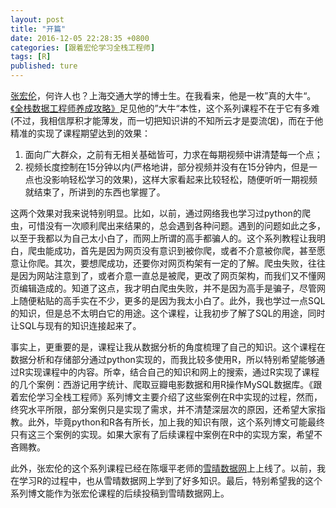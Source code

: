 ```yaml
---
layout: post
title: "开篇"
date: 2016-12-05 22:28:35 +0800
categories: [跟着宏伦学习全栈工程师]
tags: [R]
published: ture
---
```


[张宏伦](http://zhanghonglun.cn/blog/)，何许人也？上海交通大学的博士生。在我看来，他是一枚”真的大牛“。[《全栈数据工程师养成攻略》](http://zhanghonglun.cn/blog/project/%E5%85%A8%E6%A0%88%E6%95%B0%E6%8D%AE%E5%B7%A5%E7%A8%8B%E5%B8%88%E5%85%BB%E6%88%90%E6%94%BB%E7%95%A5/)足见他的”大牛“本性，这个系列课程不在于它有多难(不过，我相信厚积才能薄发，而一切把知识讲的不知所云才是耍流氓)，而在于他精准的实现了课程期望达到的效果：

1. 面向广大群众，之前有无相关基础皆可，力求在每期视频中讲清楚每一个点；
2. 视频长度控制在15分钟以内(严格地讲，部分视频并没有在15分钟内，但是一点也没影响轻松学习的效果)，这样大家看起来比较轻松，随便听听一期视频就结束了，所讲到的东西也掌握了。

这两个效果对我来说特别明显。比如，以前，通过网络我也学习过python的爬虫，可惜没有一次顺利爬出来结果的，总会遇到各种问题。遇到的问题如此之多，以至于我都以为自己太小白了，而网上所谓的高手都骗人的。这个系列教程让我明白，爬虫能成功，首先是因为网页没有意识到被你爬，或者不介意被你爬，甚至愿意让你爬。其次，要想爬成功，还要你对网页构架有一定的了解。爬虫失败，往往是因为网站注意到了，或者介意一直总是被爬，更改了网页架构，而我们又不懂网页编辑造成的。知道了这点，我才明白爬虫失败，并不是因为高手是骗子，尽管网上随便粘贴的高手实在不少，更多的是因为我太小白了。此外，我也学过一点SQL的知识，但是总不太明白它的用途。这个课程，让我初步了解了SQL的用途，同时让SQL与现有的知识连接起来了。

事实上，更重要的是，课程让我从数据分析的角度梳理了自己的知识。这个课程在数据分析和存储部分通过python实现的，而我比较多使用R，所以特别希望能够通过R实现课程中的内容。所幸，结合自己的知识和网上的搜索，通过R实现了课程的几个案例：西游记用字统计、爬取豆瓣电影数据和用R操作MySQL数据库。《跟着宏伦学习全栈工程师》系列博文主要介绍了这些案例在R中实现的过程，然而，终究水平所限，部分案例只是实现了需求，并不清楚深层次的原因，还希望大家指教。此外，毕竟python和R各有所长，加上我的知识有限，这个系列博文可能最终只有这三个案例的实现。如果大家有了后续课程中案例在R中的实现方案，希望不吝赐教。

此外，张宏伦的这个系列课程已经在陈堰平老师的[雪晴数据网](http://www.xueqing.tv/)上上线了。以前，我在学习R的过程中，也从雪晴数据网上学到了好多知识。最后，特别希望我的这个系列博文能作为张宏伦课程的后续投稿到雪晴数据网上。